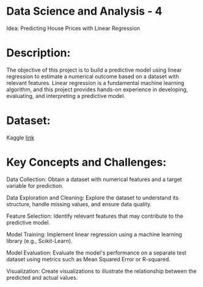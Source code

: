 # Data Science and Analysis - 4
Idea: Predicting House Prices with Linear Regression

# Description:

The objective of this project is to build a predictive model using linear regression to estimate a numerical outcome based on a dataset with relevant features. Linear regression is a fundamental machine learning algorithm, and this project provides hands-on experience in developing, evaluating, and interpreting a predictive model.

# Dataset:
Kaggle [link](https://www.kaggle.com/code/ashydv/housing-price-prediction-linear-regression)

# Key Concepts and Challenges:
Data Collection: Obtain a dataset with numerical features and a target variable for prediction.

Data Exploration and Cleaning: Explore the dataset to understand its structure, handle missing values, and ensure data quality.

Feature Selection: Identify relevant features that may contribute to the predictive model.

Model Training: Implement linear regression using a machine learning library (e.g., Scikit-Learn).

Model Evaluation: Evaluate the model's performance on a separate test dataset using metrics such as Mean Squared Error or R-squared.

Visualization: Create visualizations to illustrate the relationship between the predicted and actual values.
